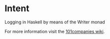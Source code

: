 # Intent
Logging in Haskell by means of the Writer monad

For more information visit the [101companies wiki](http://www.101companies.org).